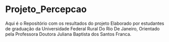 # Projeto_Percepcao
Aqui é o Repositório com os resultados do projeto Elaborado por estudantes de graduação da Universidade Federal Rural Do Rio De Janeiro, Orientado pela Professora Doutora Juliana Baptista dos Santos Franca.
